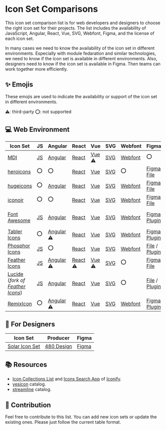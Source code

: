 # Icon Set Comparisons

This icon set comparison list is for web developers and designers to choose the right icon set for their projects. The list includes the availability of JavaScript, Angular, React, Vue, SVG, Webfont, Figma, and the license of each icon set.

In many cases we need to know the availability of the icon set in different environments. Especially with module fedaration and similar technologies, we need to know if the icon set is available in different environments. Also, designers need to know if the icon set is available in Figma. Then teams can work together more efficiently.

## ✨ Emojis

These emojis are used to indicate the availability or support of the icon set in different environments.

⚠️: third-party
⭕: not supported

## 💻 Web Environment

| Icon Set | JS | Angular | React | Vue | SVG | Webfont | Figma | License |
|---|---|---|---|---|---|---|---|---|
| [MDI](https://pictogrammers.com/libraries/) | [JS](https://github.com/Templarian/MaterialDesign-JS) | [Angular](https://github.com/Templarian/MaterialDesign-Angular-Material) | [React](https://github.com/Templarian/MaterialDesign-React) | [Vue](https://github.com/therufa/mdi-vue) ⚠️ | [SVG](https://github.com/Templarian/MaterialDesign-SVG) | [Webfont](https://github.com/Templarian/MaterialDesign-Webfont) | ⭕ | [Pictogrammers Free License](https://pictogrammers.com/docs/general/license/) |
| [heroicons](https://heroicons.com/) | ⭕ | ⭕ | [React](https://github.com/tailwindlabs/heroicons?tab=readme-ov-file#react) | [Vue](https://github.com/tailwindlabs/heroicons?tab=readme-ov-file#vue) | [SVG](https://github.com/tailwindlabs/heroicons?tab=readme-ov-file#basic-usage) | ⭕ | [Figma File](https://www.figma.com/community/file/1143911270904274171) | [MIT](https://github.com/tailwindlabs/heroicons?tab=MIT-1-ov-file#readme) |
| [hugeicons](https://hugeicons.com/) | ⭕ | [Angular](https://docs.hugeicons.com/installation/angular-package-installation) | [React](https://docs.hugeicons.com/usage/using-react) | [Vue](https://docs.hugeicons.com/installation/vue-package-installation) | [SVG](https://hugeicons.com/icons) | [Webfont](https://docs.hugeicons.com/installation/icon-pack-installation) | [Figma File](https://hugeicons.com/figma-icon-library) | [MIT](https://github.com/hugeicons/hugeicons-react?tab=MIT-1-ov-file#readme)? / [Pro](https://hugeicons.com/license-agreement) |
| [iconoir](https://iconoir.com/) | ⭕ | ⭕ | [React](https://iconoir.com/docs/packages/iconoir-react) | [Vue](https://iconoir.com/docs/packages/iconoir-vue) | [SVG](https://iconoir.com/) | [Webfont](https://iconoir.com/docs/packages/css) | [Figma File](https://www.figma.com/community/file/983248991460488027) | [MIT](https://github.com/iconoir-icons/iconoir?tab=MIT-1-ov-file#readme) |
| [Font Awesome](https://fontawesome.com/) | [JS](https://docs.fontawesome.com/web/use-with/require-js) | [Angular](https://docs.fontawesome.com/web/use-with/angular) | [React](https://docs.fontawesome.com/web/use-with/react) | [Vue](https://docs.fontawesome.com/web/use-with/vue) | [SVG](https://docs.fontawesome.com/web/setup/host-yourself/svg-js) | [Webfont](https://docs.fontawesome.com/web/use-with/scss) | [Figma Plugin](https://docs.fontawesome.com/desktop/add-icons/figma-plugin) | [Font Awesome Free License](https://github.com/FortAwesome/Font-Awesome?tab=License-1-ov-file#readme) / [Pro](https://fontawesome.com/license) |
| [Tabler Icons](https://tabler.io/icons) | ⭕ | [Angular](https://github.com/tabler/tabler-icons?tab=readme-ov-file#angular) ⚠️ | [React](https://github.com/tabler/tabler-icons?tab=readme-ov-file#react) | [Vue](https://github.com/tabler/tabler-icons?tab=readme-ov-file#vue) | [SVG](https://tabler.io/icons) | [Webfont](https://github.com/tabler/tabler-icons?tab=readme-ov-file#iconfont) | [Figma Plugin](https://www.figma.com/community/plugin/1169807996149376642/tabler-icons) | [MIT](https://github.com/tabler/tabler-icons?tab=MIT-1-ov-file#readme) |
| [Phosphor Icons](https://phosphoricons.com/) | [JS](https://github.com/phosphor-icons/webcomponents) | ⭕ | [React](https://github.com/phosphor-icons/react) | [Vue](https://github.com/phosphor-icons/vue) | [SVG](https://phosphoricons.com/) | [Webfont](https://github.com/phosphor-icons/pack) | [File](https://www.figma.com/community/file/903830135544202908) / [Plugin](https://www.figma.com/community/plugin/898620911119764089/phosphor-icons) | [MIT](https://github.com/phosphor-icons/core?tab=MIT-1-ov-file#readme) |
| [Feather Icons](https://feathericons.com/) | [JS](https://github.com/feathericons/feather?tab=readme-ov-file#1-install) | [Angular](https://github.com/michaelbazos/angular-feather) ⚠️ | [React](https://github.com/feathericons/react-feather) ⚠️ | [Vue](https://github.com/feathericons/react-feather) ⚠️ | [SVG](https://github.com/feathericons/feather?tab=readme-ov-file#svg-sprite) | ⭕ | [Figma File](https://github.com/feathericons/feather?tab=readme-ov-file#figma) | [MIT](https://github.com/feathericons/feather?tab=MIT-1-ov-file#readme) |
| [Lucide](https://lucide.dev/) (*fork of [Feather Icons](https://github.com/feathericons/feather)*) | [JS](https://github.com/lucide-icons/lucide/tree/main/packages/lucide) | [Angular](https://github.com/lucide-icons/lucide/tree/main/packages/lucide-angular) | [React](https://github.com/lucide-icons/lucide/tree/main/packages/lucide-react) | [Vue](https://github.com/lucide-icons/lucide/tree/main/packages/lucide-vue) | [SVG](https://lucide.dev/icons/) | ⭕ | [File](https://www.figma.com/community/file/1080851853377107006) / [Plugin](https://www.figma.com/community/plugin/939567362549682242/lucide-icons) | [ISC License](https://github.com/lucide-icons/lucide?tab=ISC-1-ov-file#readme) |
| [RemixIcon](https://remixicon.com/) | ⭕ | [Angular](https://github.com/adisreyaj/angular-remix-icon) ⚠️ | [React](https://github.com/Remix-Design/RemixIcon?tab=readme-ov-file#react) | [Vue](https://github.com/Remix-Design/RemixIcon?tab=readme-ov-file#vue-3) | [SVG](https://github.com/Remix-Design/RemixIcon?tab=readme-ov-file#svg-sprite-usage) | [Webfont](https://github.com/Remix-Design/RemixIcon?tab=readme-ov-file#webfont-usage) | [Figma Plugin](https://www.figma.com/community/plugin/1089569154784319246/remixicon) | [Apache-2.0](https://github.com/Remix-Design/RemixIcon?tab=Apache-2.0-1-ov-file#readme) |

## 🎨 For Designers

| Icon Set | Producer | Figma |
|---|---|---|
| [Solar Icon Set](https://github.com/480-Design/Solar-Icon-Set) | [480 Design](https://www.figma.com/@480design) | [Figma](https://www.figma.com/community/file/1166831539721848736/solar-icons-set) |

## 📚 Resources

- [Icon Collections List](https://github.com/iconify/icon-sets/blob/master/collections.md) and [Icons Search App](https://icon-sets.iconify.design/) of [Iconify](https://github.com/iconify).
- [yesicon](https://yesicon.app/) catalog.
- [streamline](https://www.streamlinehq.com/) catalog.

## 📝 Contribution

Feel free to contribute to this list. You can add new icon sets or update the existing ones. Please just follow the current table format.
